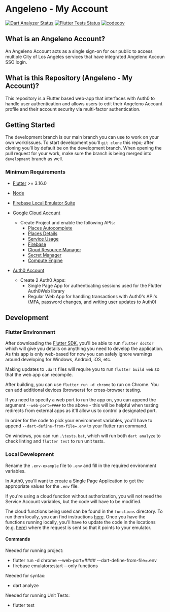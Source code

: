 # Angeleno - My Account
<a href="https://github.com/CityOfLosAngeles/angeleno-my-account-flutter/actions"><img src="https://github.com/CityOfLosAngeles/angeleno-my-account-flutter/workflows/Dart%20Analyzer/badge.svg" alt="Dart Analyzer Status"></a>
<a href="https://github.com/CityOfLosAngeles/angeleno-my-account-flutter/actions"><img src="https://github.com/CityOfLosAngeles/angeleno-my-account-flutter/workflows/Flutter%20Unit%20Tests/badge.svg" alt="Flutter Tests Status"></a>
[![codecov](https://codecov.io/gh/CityOfLosAngeles/angeleno-my-account/graph/badge.svg?token=ILNR5XOM40)](https://codecov.io/gh/CityOfLosAngeles/angeleno-my-account)

## What is an Angeleno Account?
An Angeleno Account acts as a single sign-on for our public to access multiple City of Los Angeles services that have integrated Angeleno Accoun SSO login. 

## What is this Repository (Angeleno - My Account)?
This repository is a Flutter based web-app that interfaces with Auth0 to handle user authentication and allows users to edit their Angeleno Account profile and their account security via multi-factor authentication.

## Getting Started
The development branch is our main branch you can use to work on your own work/issues. To start development you'll `git clone` this repo; after cloning you'll by default be on the development branch. When opening the pull request for your work, make sure the branch is being merged into `development` branch as well.

### Minimum Requirements
- [Flutter](https://docs.flutter.dev/get-started/install) >= 3.16.0
- [Node](https://nodejs.org/en/download)
- [Firebase Local Emulator Suite](https://firebase.google.com/docs/emulator-suite)
- [Google Cloud Account](https://cloud.google.com/)
  - Create Project and enable the following APIs:
    - [Places Autocomplete](https://developers.google.com/maps/documentation/places/web-service/autocomplete) 
    - [Places Details](https://developers.google.com/maps/documentation/places/web-service/details)
    - [Service Usage](https://cloud.google.com/service-usage/docs/overview)
    - [Firebase](https://firebase.google.com/)
    - [Cloud Resource Manager](https://cloud.google.com/resource-manager)
    - [Secret Manager](https://cloud.google.com/security/products/secret-manager) 
    - [Compute Engine](https://cloud.google.com/products/compute)
      
- [Auth0 Account](https://auth0.com/docs/get-started)
  - Create 2 Auth0 Apps:
    - Single Page App for authenticating sessions used for the Flutter Auth0Web library
    - Regular Web App for handling transactions with Auth0's API's (MFA, password changes, and writing user updates to Auth0)   


## Development

### Flutter Environment
After downloading the [Flutter SDK](https://docs.flutter.dev/get-started/install), you'll be able to run
`flutter doctor` which will give you details on anything you need to develop the application. As this app is only web-based for now you can safely ignore warnings around developing for Windows, Android, iOS, etc.

Making updates to `.dart` files will require you to run `flutter build web` so that the web app can recompile.

After building, you can use `flutter run -d chrome` to run on Chrome. You can add additional devices (browsers) for cross-browser testing.

If you need to specify a web port to run the app on, you can append the argument `--web-port=####` to the above - this will be helpful when testing redirects from external apps as it'll allow us to control a designated port.

In order for the code to pick your environment variables, you'll have to append `--dart-define-from-file=.env` to your flutter run command.

On windows, you can run `.\tests.bat`, which will run both `dart analyze` to check linting and `flutter test` to run unit tests.

### Local Development
Rename the `.env-example` file to `.env` and fill in the required environment variables.

In Auth0, you'll want to create a Single Page Application to get the appropriate values for the `.env` file.

If you're using a cloud function without authorization, you will not need the Service Account variables, but the code will have to be modified.

The cloud functions being used can be found in the `functions` directory. To run them locally, you can find instructions [here](https://firebase.google.com/docs/functions/local-emulator). Once you have the functions running locally, you'll have to update the code in the locations (e.g. [here](/lib/controllers/api_implementation.dart#L88)) where the request is sent so that it points to your emulator.

#### Commands
Needed for running project:
- flutter run -d chrome --web-port=#### --dart-define-from-file=.env
- firebase emulators:start --only functions

Needed for syntax:
- dart analyze

Needed for running Unit Tests:
- flutter test
